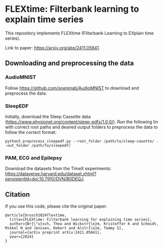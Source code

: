 # FLEXtime: Filterbank learning to explain time series

This repository implements FLEXtime (Filterbank Learning to EXplain time series).

Link to paper: https://arxiv.org/abs/2411.05841.

## Downloading and preprocessing the data
### AudioMNIST
Follow https://github.com/soerenab/AudioMNIST to download and preprocess the data.
### SleepEDF
Initially, download the Sleep Cassette data (https://www.physionet.org/content/sleep-edfx/1.0.0/). 
Run the following lin with correct root paths and desired output folders to preprocess the data to follow the correct format:
```
python3 preprocess_sleepedf.py --root_folder /path/to/sleep-casette/ --out_folder /path/to/sleepedf/
```
### PAM, ECG and Epilepsy
Download the datasets from the TimeX experiments: https://dataverse.harvard.edu/dataset.xhtml?persistentId=doi:10.7910/DVN/B0DEQJ.

## Citation
If you use this code, please cite the original paper:
```
@article{brusch2024flextime,
  title={FLEXtime: Filterbank learning for explaining time series},
  author={Br{\"u}sch, Thea and Wickstr{\o}m, Kristoffer K and Schmidt, Mikkel N and Jenssen, Robert and Alstr{\o}m, Tommy S},
  journal={arXiv preprint arXiv:2411.05841},
  year={2024}
}
```
